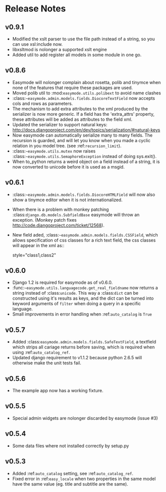Release Notes
=============

v0.9.1
------

- Modified the xslt parser to use the file path instead of a string, so you can 
  use xsl:include now.
- libxsltmod is nolonger a supported xslt engine
- Added util to add register all models in some module in one go.

v0.8.6
------

- Easymode will nolonger complain about rosetta, polib and tinymce when none of 
  the features that require these packages are used.
- Moved polib util to :mod:`easymode.utils.polibext` to avoid name clashes 
- :class:`~easymode.admin.models.fields.DiocoreTextField` now accepts cols and rows as parameters.
- The mechanism to add extra attributes to the xml produced by the serializer is 
  now more generic. If a field has the 'extra_attrs' property, these attributes 
  will be added as attributes to the field xml.
- Updated the serializer to support natural keys: 
  http://docs.djangoproject.com/en/dev/topics/serialization/#natural-keys 
- Now easymode can automatically serialize many to many fields. The recursion is 
  guarded, and will let you know when you made a cyclic relation in you model 
  tree. (see :ref:`recursion_limit`).
- :class:`~easymode.utils.mutex` now raises :class:`~easymode.utils.SemaphoreException` instead of doing sys.exit(). 
- When to_python returns a weird object on a field instead of a string, it is now converted to unicode 
  before it is used as a msgid.

v0.6.1
------

- :class:`~easymode.admin.models.fields.DiocoreHTMLField` will now also show a tinymce editor when it
  is not internationalized.
- When there is a problem with monkey patching :class:`django.db.models.SubfieldBase` easymode
  will throw an exception. (Monkey patch fixes http://code.djangoproject.com/ticket/12568).
- New field aded, :class:`~easymode.admin.models.fields.CSSField`, which allows specification of css classes
  for a rich text field, the css classes will appear in the xml as::
  
    style="class1,class2"

v0.6.0
------

- Django 1.2 is required for easymode as of v0.6.0.
- :func:`~easymode.utils.languagecode.get_real_fieldname` now returns 
  a string instead of :class:`unicode`. This way a :class:`dict` can
  be constructed using it's results as keys, and the dict can be turned
  into keyword arguments of ``filter`` when doing a query in a specific
  language.
- Small improvements in error handling when :ref:`auto_catalog` is ``True``

v0.5.7
------

- Added :class:`easymode.admin.models.fields.SafeTextField`, a textfield which strips
  all cariage returns before saving, which is required when using 
  :ref:`auto_catalog_ref`.
- Updated django requirement to v1.1.2 because python 2.6.5 will otherwise
  make the unit tests fail.

v0.5.6
------

- The example app now has a working fixture.

v0.5.5
------

- Special admin widgets are nolonger discarded by easymode (issue #3)

v0.5.4
------

- Some data files where not installed correctly by setup.py

v0.5.3
------

- Added :ref:`auto_catalog` setting, see :ref:`auto_catalog_ref`.
- Fixed error in :ref:`easy_locale` when two properties in the
  same model have the same value (eg. title and subtitle are the same).